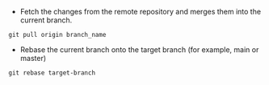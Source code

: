 
- Fetch the changes from the remote repository and merges them into the current branch.
```
git pull origin branch_name
```

- Rebase the current branch onto the target branch (for example, main or master)

```
git rebase target-branch
```